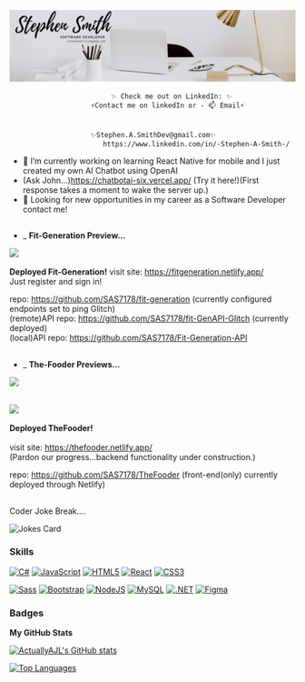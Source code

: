 

![](https://github.com/SAS7178/project-gifs/blob/main/public/Linkin%20in%20Banner.png)

           					 ✨ Check me out on LinkedIn: ✨
   					    ⚡Contact me on linkedIn or - 📫 Email⚡
		

						✨Stephen.A.SmithDev@gmail.com✨
				           https://www.linkedin.com/in/-Stephen-A-Smith-/

- 🔭 I’m currently working on learning React Native for mobile and I just created my own AI Chatbot using OpenAI 
- (Ask John...)https://chatbotai-six.vercel.app/ (Try it here!)(First response takes a moment to wake the server up.) 
- 🌱 Looking for new opportunities in my career as a Software Developer contact me!

##
##
-	_ <b> Fit-Generation Preview...</b>

![](https://github.com/SAS7178/project-gifs/blob/main/public/Fit-Gen%20Gif.gif?raw=true)

<b>Deployed Fit-Generation!</b> visit site: https://fitgeneration.netlify.app/
<br>Just register and sign in!

repo: https://github.com/SAS7178/fit-generation (currently configured endpoints set to ping Glitch)
<br>(remote)API repo: https://github.com/SAS7178/fit-GenAPI-Glitch (currently deployed)
<br>(local)API repo: https://github.com/SAS7178/Fit-Generation-API 


##
-	_  <b>The-Fooder Previews...</b>
				
![](https://github.com/SAS7178/project-gifs/blob/main/public/thefooderGif1.gif?raw=true)
##
				
![](https://github.com/SAS7178/project-gifs/blob/main/public/thefooderGif2.gif?raw=true)

<b>Deployed TheFooder!</b>  
<br>visit site: https://thefooder.netlify.app/ 
<br>(Pardon our progress...backend functionality under construction.)

repo: https://github.com/SAS7178/TheFooder (front-end(only) currently deployed through Netlify)
		
##
Coder Joke Break....
<!-- HTML -->
<img src="https://readme-jokes.vercel.app/api?hideBorder" alt="Jokes Card" />


### Skills

<p align="left">
<a href="https://docs.microsoft.com/en-us/dotnet/csharp/" target="_blank" rel="noreferrer"><img src="https://raw.githubusercontent.com/danielcranney/readme-generator/main/public/icons/skills/csharp-colored.svg" width="36" height="36" alt="C#" /></a>
<a href="https://developer.mozilla.org/en-US/docs/Web/JavaScript" target="_blank" rel="noreferrer"><img src="https://raw.githubusercontent.com/danielcranney/readme-generator/main/public/icons/skills/javascript-colored.svg" width="36" height="36" alt="JavaScript" /></a>
<a href="https://developer.mozilla.org/en-US/docs/Glossary/HTML5" target="_blank" rel="noreferrer"><img src="https://raw.githubusercontent.com/danielcranney/readme-generator/main/public/icons/skills/html5-colored.svg" width="36" height="36" alt="HTML5" /></a>
<a href="https://reactjs.org/" target="_blank" rel="noreferrer"><img src="https://raw.githubusercontent.com/danielcranney/readme-generator/main/public/icons/skills/react-colored.svg" width="36" height="36" alt="React" /></a>
<a href="https://www.w3.org/TR/CSS/#css" target="_blank" rel="noreferrer"><img src="https://raw.githubusercontent.com/danielcranney/readme-generator/main/public/icons/skills/css3-colored.svg" width="36" height="36" alt="CSS3" /></a>
	
<a href="https://sass-lang.com/" target="_blank" rel="noreferrer"><img src="https://raw.githubusercontent.com/danielcranney/readme-generator/main/public/icons/skills/sass-colored.svg" width="36" height="36" alt="Sass" /></a>
<a href="https://getbootstrap.com/" target="_blank" rel="noreferrer"><img src="https://raw.githubusercontent.com/danielcranney/readme-generator/main/public/icons/skills/bootstrap-colored.svg" width="36" height="36" alt="Bootstrap" /></a>
<a href="https://nodejs.org/en/" target="_blank" rel="noreferrer"><img src="https://raw.githubusercontent.com/danielcranney/readme-generator/main/public/icons/skills/nodejs-colored.svg" width="36" height="36" alt="NodeJS" /></a>
<a href="https://www.mysql.com/" target="_blank" rel="noreferrer"><img src="https://raw.githubusercontent.com/danielcranney/readme-generator/main/public/icons/skills/mysql-colored.svg" width="36" height="36" alt="MySQL" /></a>
<a href="https://dotnet.microsoft.com/en-us/" target="_blank" rel="noreferrer"><img src="https://raw.githubusercontent.com/danielcranney/readme-generator/main/public/icons/skills/dot-net-colored.svg" width="36" height="36" alt=".NET" /></a>
<a href="https://www.figma.com/" target="_blank" rel="noreferrer"><img src="https://raw.githubusercontent.com/danielcranney/readme-generator/main/public/icons/skills/figma-colored.svg" width="36" height="36" alt="Figma" /></a>
</p>




### Badges

<b>My GitHub Stats</b>

<a href="http://www.github.com/SAS7178"><img src="https://github-readme-stats.vercel.app/api?username=SAS7178&show_icons=true&hide=&count_private=true&title_color=0891b2&text_color=ffffff&icon_color=0891b2&bg_color=1c1917&hide_border=true&show_icons=true" alt="ActuallyAJL's GitHub stats" /></a>

<!-- <a href="http://www.github.com/SAS7178"><img src="https://github-readme-streak-stats.herokuapp.com/?user=SAS7178&stroke=ffffff&background=1c1917&ring=0891b2&fire=0891b2&currStreakNum=ffffff&currStreakLabel=0891b2&sideNums=ffffff&sideLabels=ffffff&dates=ffffff&hide_border=true" /></a> -->

<!-- <a href="http://www.github.com/SAS7178"><img src="https://activity-graph.herokuapp.com/graph?username=SAS7178&bg_color=1c1917&color=ffffff&line=0891b2&point=ffffff&area_color=1c1917&area=true&hide_border=true&custom_title=GitHub%20Commits%20Graph" alt="GitHub Commits Graph" /></a> -->

<a href="https://github.com/SAS7178" align="left"><img src="https://github-readme-stats.vercel.app/api/top-langs/?username=SAS7178&langs_count=10&title_color=0891b2&text_color=ffffff&icon_color=0891b2&bg_color=1c1917&hide_border=true&locale=en&custom_title=Top%20%Languages" alt="Top Languages" /></a>
